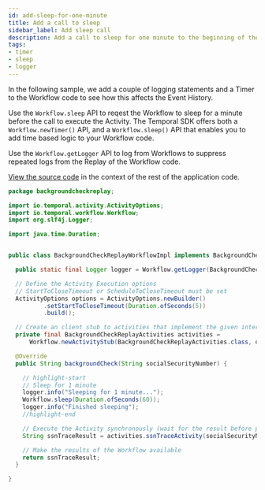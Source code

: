 ```yaml
---
id: add-sleep-for-one-minute
title: Add a call to sleep
sidebar_label: Add sleep call
description: Add a call to sleep for one minute to the beginning of the Workflow.
tags:
- timer
- sleep
- logger
---
```


<!-- DO NOT EDIT THIS FILE DIRECTLY.
THIS FILE IS GENERATED from https://github.com/temporalio/documentation/blob/main/sample-apps/java/backgroundcheck-replay/src/main/java/backgroundcheckreplay/BackgroundCheckReplayWorkflowImpl.java. -->

In the following sample, we add a couple of logging statements and a Timer to the Workflow code to see how this affects the Event History.

Use the `Workflow.sleep` API to reqest the Workflow to sleep for a minute before the call to execute the Activity.
The Temporal SDK offers both a `Workflow.newTimer()` API, and a `Workflow.sleep()` API that enables you to add time based logic to your Workflow code.

Use the `Workflow.getLogger` API to log from Workflows to suppress repeated logs from the Replay of the Workflow code.

<div class="copycode-notice-container"><a href="https://github.com/temporalio/documentation/blob/main/sample-apps/java/backgroundcheck-replay/src/main/java/backgroundcheckreplay/BackgroundCheckReplayWorkflowImpl.java">View the source code</a> in the context of the rest of the application code.</div>

```java
package backgroundcheckreplay;

import io.temporal.activity.ActivityOptions;
import io.temporal.workflow.Workflow;
import org.slf4j.Logger;

import java.time.Duration;


public class BackgroundCheckReplayWorkflowImpl implements BackgroundCheckReplayWorkflow {

  public static final Logger logger = Workflow.getLogger(BackgroundCheckReplayWorkflowImpl.class);

  // Define the Activity Execution options
  // StartToCloseTimeout or ScheduleToCloseTimeout must be set
  ActivityOptions options = ActivityOptions.newBuilder()
          .setStartToCloseTimeout(Duration.ofSeconds(5))
          .build();

  // Create an client stub to activities that implement the given interface
  private final BackgroundCheckReplayActivities activities =
      Workflow.newActivityStub(BackgroundCheckReplayActivities.class, options);

  @Override
  public String backgroundCheck(String socialSecurityNumber) {

    // highlight-start
    // Sleep for 1 minute
    logger.info("Sleeping for 1 minute...");
    Workflow.sleep(Duration.ofSeconds(60));
    logger.info("Finished sleeping");
    //highlight-end

    // Execute the Activity synchronously (wait for the result before proceeding)
    String ssnTraceResult = activities.ssnTraceActivity(socialSecurityNumber);

    // Make the results of the Workflow available
    return ssnTraceResult;
  }

}
```
